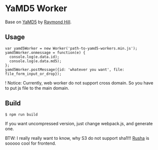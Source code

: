YaMD5 Worker
============

Base on [YaMD5](https://github.com/gorhill/yamd5.js) by [Raymond Hill](https://github.com/gorhill).

Usage
-----

    var yamd5Worker = new Worker('path-to-yamd5-workers.min.js');
    yamd5Worker.onmessage = function(e) {
      console.log(e.data.id);
      console.log(e.data.md5);
    };
    yamd5Worker.postMessage({id: 'whatever you want', file: file_form_input_or_drop});

! Notice: Currently, web worker do not support cross domain. So you have to put js file to the main domain.

Build
-----

    $ npm run build

If you want uncompressed version, just change webpack.js, and generate one.

BTW: I really really want to know, why S3 do not support sha1!!!
[Rusha](https://github.com/srijs/rusha/) is sooooo cool for frontend.

